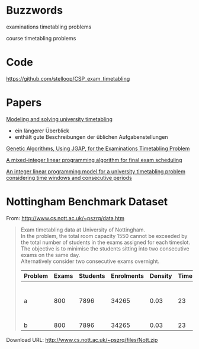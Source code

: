 # Buzzwords

examinations timetabling problems

course timetabling problems

# Code 

https://github.com/stelloop/CSP_exam_timetabling

# Papers

[Modeling and solving university timetabling](https://tel.archives-ouvertes.fr/tel-01273311/document)
- ein längerer Überblick
- enthält gute Beschreibungen der üblichen Aufgabenstellungen

[Genetic Algorithms, Using JGAP, for the Examinations Timetabling Problem](https://goulassoup.wordpress.com/2011/08/22/genetic-algorithms-using-jgap-for-the-examinations-timetabling-problem/)

[A mixed-integer linear programming algorithm for final exam
scheduling](https://www.patatconference.org/patat2020/proceedings/papers/32.PATAT_2020_v2_paper_52.pdf)

[An integer linear programming model for a university timetabling problem considering time windows and consecutive periods](https://www.researchgate.net/publication/274711620_An_integer_linear_programming_model_for_a_university_timetabling_problem_considering_time_windows_and_consecutive_periods)

# Nottingham Benchmark Dataset

From: http://www.cs.nott.ac.uk/~pszrq/data.htm
> Exam timetabling data at University of Nottingham.  
> In the problem, the total room capacity 1550 cannot be exceeded 
> by the total number of students in the exams assigned for each timeslot.  
> The objective is to minimise the students sitting into two consecutive exams
> on the same day.  
> Alternatively consider two consecutive exams overnight.
>
>|Problem|Exams|Students|Enrolments|Density|Timeslots|Capacity|Objective|
>|---|---|---|---|---|---|---|---|
>|a|800|7896|34265|0.03|23|1550|to minimise consecutive exams on the same day.|
>|b|800|7896|34265|0.03|23|1550|to|minimise consecutive exams on the same day and overnight.|

Download URL: http://www.cs.nott.ac.uk/~pszrq/files/Nott.zip
